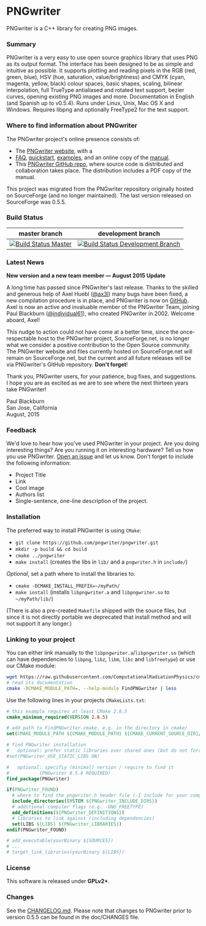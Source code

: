 PNGwriter
=========
PNGwriter is a C++ library for creating PNG images.

### Summary

PNGwriter is a very easy to use open source graphics library that uses PNG as
its output format. The interface has been designed to be as simple and
intuitive as possible. It supports plotting and reading pixels in the RGB (red,
green, blue), HSV (hue, saturation, value/brightness) and CMYK (cyan, magenta,
yellow, black) colour spaces, basic shapes, scaling, bilinear interpolation,
full TrueType antialiased and rotated text support, bezier curves, opening
existing PNG images and more. Documentation in English (and Spanish up to
v0.5.4). Runs under Linux, Unix, Mac OS X and Windows. Requires libpng and
optionally FreeType2 for the text support.


### Where to find information about PNGwriter

The PNGwriter project's online presence consists of:

- The [PNGwriter website](http://pngwriter.sourceforge.net), with a
- [FAQ](http://pngwriter.sourceforge.net/),
  [quickstart](http://pngwriter.sourceforge.net/quickstart-en.php),
  [examples](http://pngwriter.sourceforge.net/examples-en.php), and an online
  copy of the [manual](http://pngwriter.sourceforge.net/manual-en.php).
- This [PNGwriter GitHub repo](http://github.com/pngwriter/pngwriter), where
  source code is distributed and collaboration takes place. The distribution
  includes a PDF copy of the manual.

This project was migrated from the PNGwriter repository originally hosted on
SourceForge (and no longer maintained). The last version released on
SourceForge was 0.5.5.


### Build Status

| master branch | development branch |
|:-------------:|:--------------------:|
| [![Build Status Master](https://travis-ci.org/pngwriter/pngwriter.png?branch=master)](https://travis-ci.org/pngwriter/pngwriter "master") | [![Build Status Development Branch](https://travis-ci.org/pngwriter/pngwriter.png?branch=dev)](https://travis-ci.org/pngwriter/pngwriter "development branch") |


### Latest News

**New version and a new team member — August 2015 Update**

A long time has passed since PNGwriter's last release. Thanks to the skilled
and generous help of Axel Huebl ([@ax3l](http://github.com/ax3l)) many bugs
have been fixed, a new compilation procedure is in place, and PNGwriter is now
on [GitHub](https://github.com/pngwriter/pngwriter). Axel is now an active and
invaluable member of the PNGwriter Team, joining Paul Blackburn
([@individual61](https://github.com/individual61)), who created PNGwriter in
2002. Welcome aboard, Axel!

This nudge to action could not have come at a better time, since the
once-respectable host to the PNGwriter project, SourceForge.net, is no longer
what we consider a positive contribution to the Open Source community.
The PNGwriter website and files currently hosted on SourceForge.net will remain
on SourceForge.net, but the current and all future releases will be via
PNGwriter's GitHub repository.
 **Don't forget**!

Thank you, PNGwriter users, for your patience, bug fixes, and suggestions. I
hope you are as excited as we are to see where the next thirteen years take
PNGwriter!

Paul Blackburn  
San Jose, California  
August, 2015


### Feedback

We'd love to hear how you've used PNGwriter in your project. Are you doing
interesting things? Are you running it on interesting hardware? Tell us how you
use PNGwriter. [Open an issue](https://github.com/pngwriter/pngwriter/issues/new)
and let us know. Don't forget to include the following information:
- Project Title
- Link
- Cool image
- Authors list
- Single-sentence, one-line description of the project.


### Installation

The preferred way to install PNGwriter is using `CMake`:

- `git clone https://github.com/pngwriter/pngwriter.git`
- `mkdir -p build && cd build`
- `cmake ../pngwriter`
- `make install` (creates the libs in `lib/` and a `pngwriter.h` in `include/`)

*Optional*, set a path where to install the libraries to:
- `cmake -DCMAKE_INSTALL_PREFIX=~/myPath/`
- `make install`
  (installs `libpngwriter.a` and `libpngwriter.so` to `~/myPath/lib/`)

(There is also a pre-created `Makefile` shipped with the source files, but
since it is not directly portable we deprecated that install method and
will not support it any longer.)

### Linking to your project

You can either link manually to the `libpngwriter.a`/`libpngwriter.so` (which
can have dependencies to `libpng`, `libz`, `libm`, `libc` and `libfreetype`) or
use our CMake module:

```bash
wget https://raw.githubusercontent.com/ComputationalRadiationPhysics/cmake-modules/dev/FindPNGwriter.cmake
# read its documentation
cmake -DCMAKE_MODULE_PATH=. --help-module FindPNGwriter | less
```

Use the following lines in your projects `CMakeLists.txt`:
```cmake
# this example requires at least CMake 2.8.5
cmake_minimum_required(VERSION 2.8.5)

# add path to FindPNGwriter.cmake, e.g. in the directory in cmake/
set(CMAKE_MODULE_PATH ${CMAKE_MODULE_PATH} ${CMAKE_CURRENT_SOURCE_DIR}/cmake/)

# find PNGwriter installation
#   optional: prefer static libraries over shared ones (but do not force them)
#set(PNGwriter_USE_STATIC_LIBS ON)

#   optional: specifiy (minimal) version / require to find it
#           (PNGwriter 0.5.6 REQUIRED)
find_package(PNGwriter)

if(PNGwriter_FOUND)
  # where to find the pngwriter.h header file (-I include for your compiler)
  include_directories(SYSTEM ${PNGwriter_INCLUDE_DIRS})
  # additional compiler flags (e.g. -DNO_FREETYPE)
  add_definitions(${PNGwriter_DEFINITIONS})
  # libraries to link against (including dependencies)
  set(LIBS ${LIBS} ${PNGwriter_LIBRARIES})
endif(PNGwriter_FOUND)

# add_executable(yourBinary ${SOURCES})
# ...
# target_link_libraries(yourBinary ${LIBS})
```

### License

This software is released under **GPLv2+**.

### Changes

See the [CHANGELOG.md](CHANGELOG.md).
Please note that changes to PNGwriter prior to version 0.5.5 can be found in
the doc/CHANGES file.

